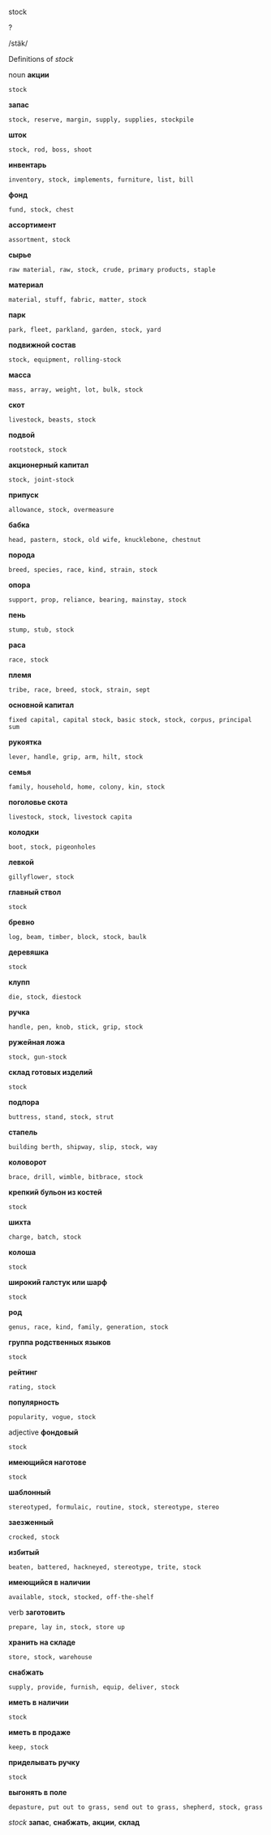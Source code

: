 stock

?

/stäk/

Definitions of _stock_

noun
**акции**

    stock
**запас**

    stock, reserve, margin, supply, supplies, stockpile
**шток**

    stock, rod, boss, shoot
**инвентарь**

    inventory, stock, implements, furniture, list, bill
**фонд**

    fund, stock, chest
**ассортимент**

    assortment, stock
**сырье**

    raw material, raw, stock, crude, primary products, staple
**материал**

    material, stuff, fabric, matter, stock
**парк**

    park, fleet, parkland, garden, stock, yard
**подвижной состав**

    stock, equipment, rolling-stock
**масса**

    mass, array, weight, lot, bulk, stock
**скот**

    livestock, beasts, stock
**подвой**

    rootstock, stock
**акционерный капитал**

    stock, joint-stock
**припуск**

    allowance, stock, overmeasure
**бабка**

    head, pastern, stock, old wife, knucklebone, chestnut
**порода**

    breed, species, race, kind, strain, stock
**опора**

    support, prop, reliance, bearing, mainstay, stock
**пень**

    stump, stub, stock
**раса**

    race, stock
**племя**

    tribe, race, breed, stock, strain, sept
**основной капитал**

    fixed capital, capital stock, basic stock, stock, corpus, principal sum
**рукоятка**

    lever, handle, grip, arm, hilt, stock
**семья**

    family, household, home, colony, kin, stock
**поголовье скота**

    livestock, stock, livestock capita
**колодки**

    boot, stock, pigeonholes
**левкой**

    gillyflower, stock
**главный ствол**

    stock
**бревно**

    log, beam, timber, block, stock, baulk
**деревяшка**

    stock
**клупп**

    die, stock, diestock
**ручка**

    handle, pen, knob, stick, grip, stock
**ружейная ложа**

    stock, gun-stock
**склад готовых изделий**

    stock
**подпора**

    buttress, stand, stock, strut
**стапель**

    building berth, shipway, slip, stock, way
**коловорот**

    brace, drill, wimble, bitbrace, stock
**крепкий бульон из костей**

    stock
**шихта**

    charge, batch, stock
**колоша**

    stock
**широкий галстук или шарф**

    stock
**род**

    genus, race, kind, family, generation, stock
**группа родственных языков**

    stock
**рейтинг**

    rating, stock
**популярность**

    popularity, vogue, stock

adjective
**фондовый**

    stock
**имеющийся наготове**

    stock
**шаблонный**

    stereotyped, formulaic, routine, stock, stereotype, stereo
**заезженный**

    crocked, stock
**избитый**

    beaten, battered, hackneyed, stereotype, trite, stock
**имеющийся в наличии**

    available, stock, stocked, off-the-shelf

verb
**заготовить**

    prepare, lay in, stock, store up
**хранить на складе**

    store, stock, warehouse
**снабжать**

    supply, provide, furnish, equip, deliver, stock
**иметь в наличии**

    stock
**иметь в продаже**

    keep, stock
**приделывать ручку**

    stock
**выгонять в поле**

    depasture, put out to grass, send out to grass, shepherd, stock, grass

_stock_
**запас**, **снабжать**, **акции**, **склад**